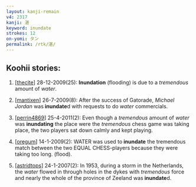 ```yaml
---
layout: kanji-remain
v4: 2317
kanji: 湛
keyword: inundate
strokes: 12
on-yomi: タン
permalink: /rtk/湛/
---
```


## Koohii stories: 

1) [<a href="http://kanji.koohii.com/profile/thecite">thecite</a>] 28-12-2009(25): <strong>Inundation</strong> (flooding) is due to a <em>tremendous</em> amount of <em>water</em>.

2) [<a href="http://kanji.koohii.com/profile/mantixen">mantixen</a>] 26-7-2009(8): After the success of Gatorade, <em>Michael Jordan</em> was<strong> inundate</strong>d with requests to do <em>water</em> commercials.

3) [<a href="http://kanji.koohii.com/profile/perrin4869">perrin4869</a>] 25-4-2011(2): Even though a <em>tremendous</em> amount of <em>water</em> was <strong>inundating</strong> the place were the <em>tremendous</em> chess game was taking place, the two players sat down calmly and kept playing.

4) [<a href="http://kanji.koohii.com/profile/oregum">oregum</a>] 14-1-2009(2): WATER was used to<strong> inundate</strong> the tremendous match between the two EQUAL CHESS-players because they were taking too long. (flood).

5) [<a href="http://kanji.koohii.com/profile/astridtops">astridtops</a>] 24-1-2007(2): In 1953, during a storm in the Netherlands, the <em>water</em> flowed in through holes in the dykes with <em>tremendous</em> force and nearly the whole of the province of Zeeland was<strong> inundate</strong>d.

